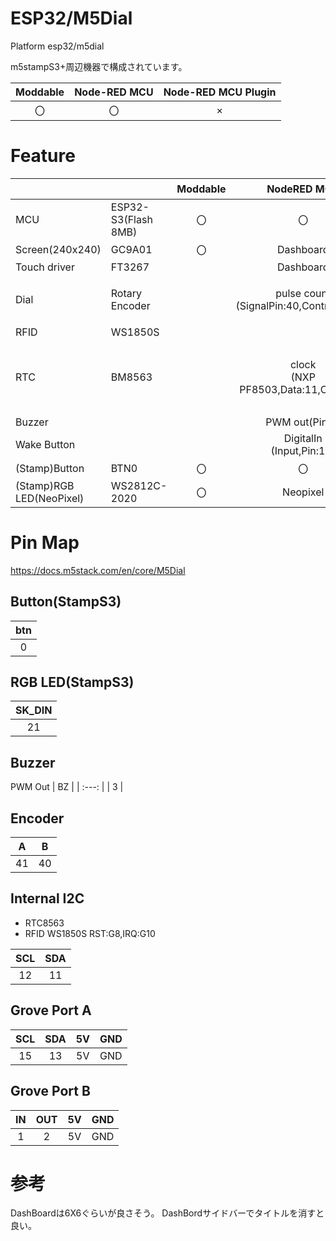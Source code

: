 # ESP32/M5Dial
Platform esp32/m5dial

m5stampS3+周辺機器で構成されています。

|Moddable|Node-RED MCU|Node-RED MCU Plugin|
|:--:|:--:|:--:|
|〇|〇|×|

# Feature
| | | Moddable | NodeRED MCU |備考|
|:--|:--|:--: |:--:|:--|
| MCU | ESP32-S3(Flash 8MB) | 〇 | 〇 | | 
|Screen(240x240)| GC9A01| 〇 |Dashboard||
|Touch driver|FT3267||Dashboard||
|Dial|Rotary Encoder||pulse count<br/>(SignalPin:40,ControlPin:41)|同時に4ノッチ動くみたい|
|RFID|WS1850S||||
|RTC|BM8563||clock<br/>(NXP PF8503,Data:11,Clock:12)|BM8563はPF85563の互換品です|
|Buzzer|||PWM out(Pin:3)||
|Wake Button|||DigitalIn<br/>(Input,Pin:10)|Bottom|
|(Stamp)Button|BTN0|〇|〇||
|(Stamp)RGB LED(NeoPixel)|WS2812C-2020|〇|Neopixel||


# Pin Map
https://docs.m5stack.com/en/core/M5Dial

## Button(StampS3)
| btn |
| :---: |
| 0 |

## RGB LED(StampS3)
| SK_DIN |
| :---: |
| 21 |

## Buzzer 
PWM Out
| BZ |
| :---: |
| 3  |

## Encoder 
| A | B |
|:---:|:---:|
| 41 | 40 |

## Internal I2C
- RTC8563
- RFID WS1850S RST:G8,IRQ:G10

| SCL | SDA |
| :-: | :-: |
| 12  | 11  |

## Grove Port A
| SCL | SDA | 5V  | GND |
| :-: | :-: | :-: | :-: |
| 15 | 13 | 5V  | GND |

## Grove Port B
| IN | OUT | 5V  | GND |
| :-: | :-: | :-: | :-: |
| 1  | 2  | 5V  | GND |

# 参考
DashBoardは6X6ぐらいが良さそう。
DashBordサイドバーでタイトルを消すと良い。